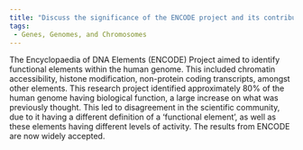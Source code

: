 ```yaml
---
title: "Discuss the significance of the ENCODE project and its contribution to our understanding of the human genome. How did it challenge previous assumptions?"
tags:
 - Genes, Genomes, and Chromosomes
---
```

The Encyclopaedia of DNA Elements (ENCODE) Project aimed to identify functional elements within the human genome. This included chromatin accessibility, histone modification, non-protein coding transcripts, amongst other elements. 
This research project identified approximately 80% of the human genome having biological function, a large increase on what was previously thought. This led to disagreement in the scientific community, due to it having a different definition of a ‘functional element’, as well as these elements having different levels of activity. The results from ENCODE are now widely accepted. 
